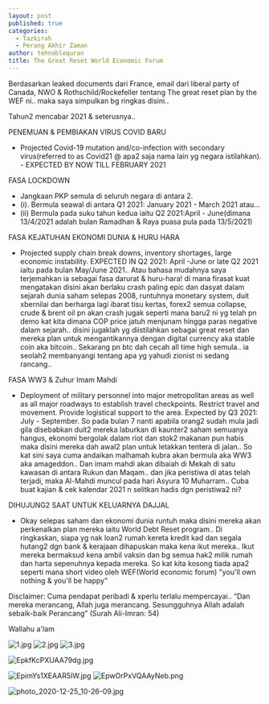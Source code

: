 ```yaml
---
layout: post
published: true
categories:
  - Tazkirah
  - Perang Akhir Zaman
author: tehnoblequran
title: The Great Reset World Economic Forum
---
```

Berdasarkan leaked documents dari France, email dari liberal party of Canada, NWO & Rothschild/Rockefeller  tentang The great reset plan by the WEF ni.. maka saya simpulkan bg ringkas disini..

Tahun2 mencabar 2021 & seterusnya..

PENEMUAN & PEMBIAKAN VIRUS COVID BARU
- Projected Covid-19 mutation and/co-infection with secondary virus(referred to as Covid21 @ apa2 saja nama lain yg negara istilahkan). - EXPECTED BY NOW TILL FEBRUARY 2021
   
FASA LOCKDOWN
- Jangkaan PKP semula di seluruh negara di antara 2.
- (i). Bermula seawal di antara Q1 2021: January 2021 - March 2021 atau...
- (ii) Bermula pada suku tahun kedua iaitu Q2 2021:April - June(dimana 13/4/2021 adalah bulan Ramadhan & Raya puasa pula pada 13/5/2021)


FASA KEJATUHAN EKONOMI DUNIA & HURU HARA
- Projected supply chain break downs, inventory shortages, large economic instability. EXPECTED IN Q2 2021: April -June or late Q2 2021 iaitu pada bulan May/June 2021.. Atau bahasa mudahnya saya terjemahkan ia sebagai fasa darurat & huru-hara! di mana firasat kuat mengatakan  disini akan berlaku crash paling epic dan dasyat dalam sejarah dunia saham selepas 2008, runtuhnya monetary system, duit xbernilai dan berharga lagi ibarat tisu kertas, forex2 semua collapse, crude & brent oil pn akan crash jugak seperti mana baru2 ni yg telah  pn demo kat kita dimana COP price jatuh menjunam hingga paras negative dalam sejarah.. disini jugaklah yg diistilahkan sebagai great reset dan mereka plan untuk mengantikannya dengan digital currency aka stable coin aka bitcoin.. Sekarang pn btc dah cecah all time high semula.. ia seolah2 membanyangi tentang apa yg yahudi zionist ni sedang rancang..


FASA WW3 & Zuhur Imam Mahdi
- Deployment of military personnel into major metropolitan areas as well as all major roadways to establish travel checkpoints. Restrict travel and movement. Provide logistical support to the area. Expected by Q3 2021: July - September. So pada bulan 7 nanti apabila orang2 sudah mula jadi gila disebabkan duit2 mereka laburkan di kaunter2 saham semuanya hangus, ekonomi bergolak dalam riot dan stok2 makanan pun habis maka disini mereka dah awal2 plan untuk letakkan tentera di jalan.. So kat sini saya cuma andaikan malhamah kubra akan bermula aka WW3 aka amageddon.. Dan imam mahdi akan dibaiah di Mekah di satu kawasan di antara Rukun dan Maqam.. dan jika peristiwa di atas telah terjadi, maka Al-Mahdi muncul pada hari Asyura 10 Muharram.. Cuba buat kajian & cek kalendar 2021 n selitkan hadis dgn peristiwa2 ni?


DIHUJUNG2 SAAT UNTUK KELUARNYA DAJJAL
- Okay selepas saham dan ekonomi dunia runtuh maka disini mereka akan perkenalkan plan mereka iaitu World Debt Reset program.. Di ringkaskan, siapa yg nak loan2 rumah kereta kredit kad dan segala hutang2 dgn bank & kerajaan dihapuskan maka kena ikut mereka.. Ikut mereka bermaksud kena ambil vaksin dan bg semua hak2 milik rumah dan harta sepenuhnya kepada mereka. So kat kita kosong tiada apa2 seperti mana short video oleh WEF(World economic forum)  "you'll own nothing & you'll be happy"


Disclaimer: Cuma pendapat peribadi & xperlu terlalu mempercayai.. 
“Dan mereka merancang, Allah juga merancang. Sesungguhnya Allah adalah sebaik-baik Perancang” 
(Surah Ali-Imran: 54)


Wallahu a'lam


![1.jpg]({{site.baseurl}}/images/1.jpg)
![2.jpg]({{site.baseurl}}/images/2.jpg)
![3.jpg]({{site.baseurl}}/images/3.jpg)


![EpkfKcPXUAA79dg.jpg]({{site.baseurl}}/images/EpkfKcPXUAA79dg.jpg)


![EpimYs1XEAAR5IW.jpg]({{site.baseurl}}/images/EpimYs1XEAAR5IW.jpg)
![EpwOrPxVQAAyNeb.png]({{site.baseurl}}/images/EpwOrPxVQAAyNeb.png)


![photo_2020-12-25_10-26-09.jpg]({{site.baseurl}}/images/photo_2020-12-25_10-26-09.jpg)

